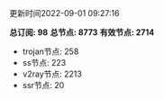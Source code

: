 更新时间2022-09-01 09:27:16

**总订阅: 98**
**总节点: 8773**
**有效节点: 2714**
- trojan节点: 258
- ss节点: 223
- v2ray节点: 2213
- ssr节点: 20
